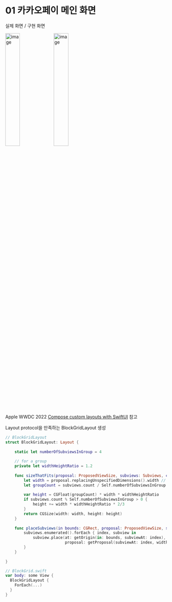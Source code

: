 
# 01 카카오페이 메인 화면

실제 화면 / 구현 화면

<img width=30% alt="image" src="https://user-images.githubusercontent.com/60654009/214059739-62536e92-de68-4adc-9960-4ad2a8bd85d6.png"><img width=30% alt="image" src="https://user-images.githubusercontent.com/60654009/214060192-decb711f-6c62-4030-95bc-3a52f18211ef.png">


Apple WWDC 2022 [Compose custom layouts with SwiftUI](https://developer.apple.com/videos/play/wwdc2022/10056/) 참고

Layout protocol을 만족하는 BlockGridLayout 생성

```swift
// BlockGridLayout
struct BlockGridLayout: Layout {
    
    static let numberOfSubviewsInGroup = 4
    
    // for a group
    private let widthHeightRatio = 1.2
    
    func sizeThatFits(proposal: ProposedViewSize, subviews: Subviews, cache: inout ()) -> CGSize {
        let width = proposal.replacingUnspecifiedDimensions().width // unspecified일 경우 10으로 값을 고정
        let groupCount = subviews.count / Self.numberOfSubviewsInGroup
        
        var height = CGFloat(groupCount) * width * widthHeightRatio
        if subviews.count % Self.numberOfSubviewsInGroup > 0 {
            height += width * widthHeightRatio * 2/3
        }
        return CGSize(width: width, height: height)
    }
    
    func placeSubviews(in bounds: CGRect, proposal: ProposedViewSize, subviews: Subviews, cache: inout ()) {
        subviews.enumerated().forEach { index, subview in
            subview.place(at: getOrigin(in: bounds, subviewAt: index),
                          proposal: getProposal(subviewAt: index, width: bounds.width))
        }
    }
    
}
```

```swift
// BlockGrid.swift
var body: some View {
  BlockGridLayout {
    ForEach(...)
  }
}
```
